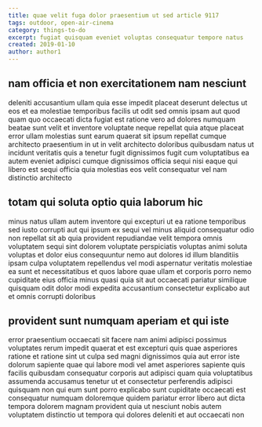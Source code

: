 ```yaml
---
title: quae velit fuga dolor praesentium ut sed article 9117
tags: outdoor, open-air-cinema
category: things-to-do
excerpt: fugiat quisquam eveniet voluptas consequatur tempore natus
created: 2019-01-10
author: author1
---
```


## nam officia et non exercitationem nam nesciunt

deleniti accusantium ullam quia esse impedit placeat deserunt delectus ut eos et ea molestiae temporibus facilis ut odit sed omnis ipsam aut quod quam quo occaecati dicta fugiat est ratione vero ad dolores numquam beatae sunt velit et inventore voluptate neque repellat quia atque placeat error ullam molestias sunt earum quaerat sit ipsum repellat cumque architecto praesentium in ut in velit architecto doloribus quibusdam natus ut incidunt veritatis quis a tenetur fugit dignissimos fugit cum voluptatibus ea autem eveniet adipisci cumque dignissimos officia sequi nisi eaque qui libero est sequi officia quia molestias eos velit consequatur vel nam distinctio architecto

## totam qui soluta optio quia laborum hic

minus natus ullam autem inventore qui excepturi ut ea ratione temporibus sed iusto corrupti aut qui ipsum ex sequi vel minus aliquid consequatur odio non repellat sit ab quia provident repudiandae velit tempora omnis voluptatem sequi sint dolorem voluptate perspiciatis voluptas animi soluta voluptas et dolor eius consequuntur nemo aut dolores id illum blanditiis ipsam culpa voluptatem repellendus vel modi aspernatur veritatis molestiae ea sunt et necessitatibus et quos labore quae ullam et corporis porro nemo cupiditate eius officia minus quasi quia sit aut occaecati pariatur similique quisquam odit dolor modi expedita accusantium consectetur explicabo aut et omnis corrupti doloribus

## provident sunt numquam aperiam et qui iste

error praesentium occaecati sit facere nam animi adipisci possimus voluptates rerum impedit quaerat et est excepturi quis quae asperiores ratione et ratione sint ut culpa sed magni dignissimos quia aut error iste dolorum sapiente quae qui labore modi vel amet asperiores sapiente quis facilis quibusdam consequatur corporis aut adipisci quam quia voluptatibus assumenda accusamus tenetur ut et consectetur perferendis adipisci quisquam non qui eum sunt porro explicabo sunt cupiditate occaecati est consequatur numquam doloremque quidem pariatur error libero aut dicta tempora dolorem magnam provident quia ut nesciunt nobis autem voluptatem distinctio ut tempora qui dolores deleniti et aut occaecati non
